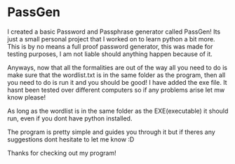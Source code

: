 # PassGen
I created a basic Password and Passphrase generator called PassGen! Its just a small personal project that I worked on to learn python a bit more. This is by no means a full proof password generator, this was made for testing purposes, I am not liable should anything happen because of it.


Anyways, now that all the formalities are out of the way all you need to do is make sure that the wordlist.txt is in the same folder as the program, then all you need to do is run it and you should be good! I have added the exe file. It hasnt been tested over different computers so if any problems arise let mw know please!

As long as the wordlist is in the same folder as the EXE(executable) it should run, even if you dont have python installed.

The program is pretty simple and guides you through it but if theres any suggestions dont hesitate to let me know :D


Thanks for checking out my program!
